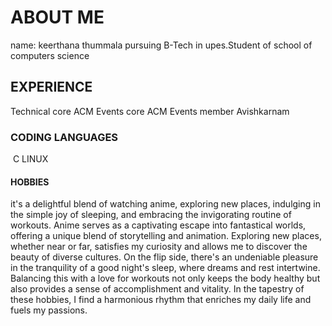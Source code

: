 # ABOUT ME
name: keerthana thummala
pursuing B-Tech in upes.Student of school of computers science

## EXPERIENCE

Technical core ACM
Events core ACM
Events member Avishkarnam

### CODING LANGUAGES
​
C
LINUX

#### HOBBIES
it's a delightful blend of watching anime, exploring new places, indulging in the simple joy of sleeping, and embracing the invigorating routine of workouts. Anime serves as a captivating escape into fantastical worlds, offering a unique blend of storytelling and animation. Exploring new places, whether near or far, satisfies my curiosity and allows me to discover the beauty of diverse cultures. On the flip side, there's an undeniable pleasure in the tranquility of a good night's sleep, where dreams and rest intertwine. Balancing this with a love for workouts not only keeps the body healthy but also provides a sense of accomplishment and vitality. In the tapestry of these hobbies, I find a harmonious rhythm that enriches my daily life and fuels my passions.
